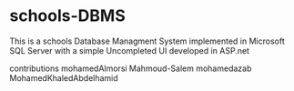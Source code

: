 # schools-DBMS
This is a schools Database Managment System implemented in Microsoft SQL Server with a simple Uncompleted UI developed in ASP.net

contributions
 mohamedAlmorsi Mahmoud-Salem mohamedazab MohamedKhaledAbdelhamid
